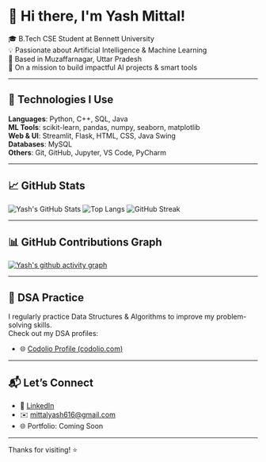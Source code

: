
# 👋 Hi there, I'm Yash Mittal!

🎓 B.Tech CSE Student at Bennett University  
💡 Passionate about Artificial Intelligence & Machine Learning  
📍 Based in Muzaffarnagar, Uttar Pradesh  
🚀 On a mission to build impactful AI projects & smart tools

---

## 🔧 Technologies I Use

**Languages**: Python, C++, SQL, Java  
**ML Tools**: scikit-learn, pandas, numpy, seaborn, matplotlib  
**Web & UI**: Streamlit, Flask, HTML, CSS, Java Swing  
**Databases**: MySQL  
**Others**: Git, GitHub, Jupyter, VS Code, PyCharm

---

## 📈 GitHub Stats

![Yash's GitHub Stats](https://github-readme-stats.vercel.app/api?username=mittalyash616&show_icons=true&theme=radical)
![Top Langs](https://github-readme-stats.vercel.app/api/top-langs/?username=mittalyash616&layout=compact&theme=radical)
![GitHub Streak](https://github-readme-streak-stats.herokuapp.com?user=mittalyash616&theme=radical&hide_border=true)


---

## 📊 GitHub Contributions Graph

[![Yash's github activity graph](https://github-readme-activity-graph.vercel.app/graph?username=mittalyash616&theme=react-dark)](https://github.com/ashutosh00710/github-readme-activity-graph)

---

## 🧠 DSA Practice

I regularly practice Data Structures & Algorithms to improve my problem-solving skills.  
Check out my DSA profiles:

- 🌐 [Codolio Profile (codolio.com)](https://codolio.com/profile/yash_mittal)

---

## 📬 Let’s Connect

- 💼 [LinkedIn](https://www.linkedin.com/in/yash-mittal-profile)
- ✉️ mittalyash616@gmail.com
- 🌐 Portfolio: Coming Soon

---

Thanks for visiting! ⭐
